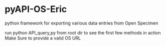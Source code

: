 # pyAPI-OS-Eric
python framework for exporting various data entries from Open Specimen

run python API_query,py from root dir to see the first few methods in action <br>
Make Sure to provide a valid OS URL
